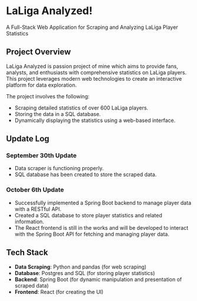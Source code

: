 # LaLiga Analyzed!
A Full-Stack Web Application for Scraping and Analyzing LaLiga Player Statistics

## Project Overview

LaLiga Analyzed is passion project of mine which aims to provide fans, analysts, and enthusiasts with comprehensive statistics on LaLiga players. This project leverages modern web technologies to create an interactive platform for data exploration.

The project involves the following:
- Scraping detailed statistics of over 600 LaLiga players.
- Storing the data in a SQL database.
- Dynamically displaying the statistics using a web-based interface.

## Update Log

### September 30th Update
- Data scraper is functioning properly.
- SQL database has been created to store the scraped data.

### October 6th Update
- Successfully implemented a Spring Boot backend to manage player data with a RESTful API.
- Created a SQL database to store player statistics and related information.
- The React frontend is still in the works and will be developed to interact with the Spring Boot API for fetching and managing player data.

## Tech Stack
- **Data Scraping**: Python and pandas (for web scraping)
- **Database**: Postgres and SQL (for storing player statistics)
- **Backend**: Spring Boot (for dynamic manipulation and presentation of scraped data)
- **Frontend**: React (for creating the UI)
